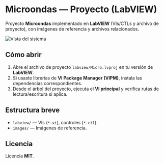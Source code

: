 # Microondas — Proyecto (LabVIEW)

Proyecto **Microondas** implementado en **LabVIEW** (VIs/CTLs y archivo de proyecto), con imágenes de referencia y archivos relacionados.

![Vista del sistema](images/Microondas.png)

## Cómo abrir
1. Abre el archivo de proyecto `labview/Micro.lvproj` en tu versión de **LabVIEW**.
2. Si usaste librerías de **VI Package Manager (VIPM)**, instala las dependencias correspondientes.
3. Desde el árbol del proyecto, ejecuta el **VI principal** y verifica rutas de lectura/escritura si aplica.

## Estructura breve
- `labview/` — VIs (`*.vi`), controles (`*.ctl`).
- `images/` — Imágenes de referencia.

## Licencia
Licencia **MIT**.

